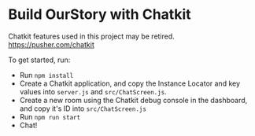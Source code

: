 
# Build OurStory with Chatkit

Chatkit features used in this project may be retired. https://pusher.com/chatkit

To get started, run:

- Run `npm install`
- Create a Chatkit application, and copy the Instance Locator and key values into `server.js` and `src/ChatScreen.js`.
- Create a new room using the Chatkit debug console in the dashboard, and copy it's ID into `src/ChatScreen.js`
- Run `npm run start`
- Chat! 
